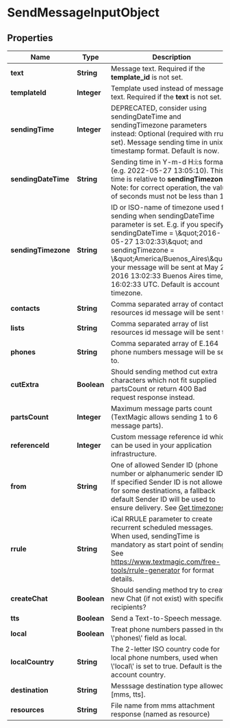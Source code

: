 
# SendMessageInputObject

## Properties
Name | Type | Description | Notes
------------ | ------------- | ------------- | -------------
**text** | **String** | Message text. Required if the **template_id** is not set. |  [optional]
**templateId** | **Integer** | Template used instead of message text. Required if the **text** is not set. |  [optional]
**sendingTime** | **Integer** | DEPRECATED, consider using sendingDateTime and sendingTimezone parameters instead: Optional (required with rrule set). Message sending time in unix timestamp format. Default is now. |  [optional]
**sendingDateTime** | **String** | Sending time in Y-m-d H:i:s format (e.g. 2022-05-27 13:05:10). This time is relative to **sendingTimezone**. Note: for correct operation, the value of seconds must not be less than 10. |  [optional]
**sendingTimezone** | **String** | ID or ISO-name of timezone used for sending when sendingDateTime parameter is set. E.g. if you specify sendingDateTime &#x3D; \\\&quot;2016-05-27 13:02:33\\\&quot; and sendingTimezone &#x3D; \\\&quot;America/Buenos_Aires\\\&quot;, your message will be sent at May 27, 2016 13:02:33 Buenos Aires time, or 16:02:33 UTC. Default is account timezone. |  [optional]
**contacts** | **String** | Comma separated array of contact resources id message will be sent to. |  [optional]
**lists** | **String** | Comma separated array of list resources id message will be sent to. |  [optional]
**phones** | **String** | Comma separated array of E.164 phone numbers message will be sent to. |  [optional]
**cutExtra** | **Boolean** | Should sending method cut extra characters which not fit supplied partsCount or return 400 Bad request response instead. |  [optional]
**partsCount** | **Integer** | Maximum message parts count (TextMagic allows sending 1 to 6 message parts). |  [optional]
**referenceId** | **Integer** | Custom message reference id which can be used in your application infrastructure. |  [optional]
**from** | **String** | One of allowed Sender ID (phone number or alphanumeric sender ID). If specified Sender ID is not allowed for some destinations, a fallback default Sender ID will be used to ensure delivery. See [Get timezones](https://docs.textmagic.com/#tag/Sender-IDs). |  [optional]
**rrule** | **String** | iCal RRULE parameter to create recurrent scheduled messages. When used, sendingTime is mandatory as start point of sending. See https://www.textmagic.com/free-tools/rrule-generator for format details. |  [optional]
**createChat** | **Boolean** | Should sending method try to create new Chat (if not exist) with specified recipients? |  [optional]
**tts** | **Boolean** | Send a Text-to-Speech message. |  [optional]
**local** | **Boolean** | Treat phone numbers passed in the \\&#39;phones\\&#39; field as local. |  [optional]
**localCountry** | **String** | The 2-letter ISO country code for local phone numbers, used when \\&#39;local\\&#39; is set to true. Default is the account country. |  [optional]
**destination** | **String** | Messsage destination type allowed [mms, tts]. |  [optional]
**resources** | **String** | File name from mms attachment response (named as resource) |  [optional]



